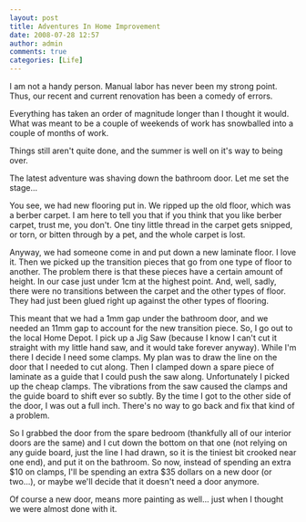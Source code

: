 ```yaml
---
layout: post
title: Adventures In Home Improvement
date: 2008-07-28 12:57
author: admin
comments: true
categories: [Life]
---
```

I am not a handy person.  Manual labor has never been my strong point.  Thus, our recent and current renovation has been a comedy of errors.

Everything has taken an order of magnitude longer than I thought it would.  What was meant to be a couple of weekends of work has snowballed into a couple of months of work.

Things still aren't quite done, and the summer is well on it's way to being over.

The latest adventure was shaving down the bathroom door.  Let me set the stage...

You see, we had new flooring put in.  We ripped up the old floor, which was a berber carpet.  I am here to tell you that if you think that you like berber carpet, trust me, you don't.  One tiny little thread in the carpet gets snipped, or torn, or bitten through by a pet, and the whole carpet is lost.

Anyway, we had someone come in and put down a new laminate floor.  I love it.  Then we picked up the transition pieces that go from one type of floor to another.  The problem there is that these pieces have a certain amount of height.  In our case just under 1cm at the highest point.  And, well, sadly, there were no transitions between the carpet and the other types of floor.  They had just been glued right up against the other types of flooring.

This meant that we had a 1mm gap under the bathroom door, and we needed an 11mm gap to account for the new transition piece.  So, I go out to the local Home Depot.  I pick up a Jig Saw (because I know I can't cut it straight with my little hand saw, and it would take forever anyway).  While I'm there I decide I need some clamps.  My plan was to draw the line on the door that I needed to cut along.  Then I clamped down a spare piece of laminate as a guide that I could push the saw along.  Unfortunately I picked up the cheap clamps.  The vibrations from the saw caused the clamps and the guide board to shift ever so subtly.  By the time I got to the other side of the door, I was out a full inch.  There's no way to go back and fix that kind of a problem.

So I grabbed the door from the spare bedroom (thankfully all of our interior doors are the same) and I cut down the bottom on that one (not relying on any guide board, just the line I had drawn, so it is the tiniest bit crooked near one end), and put it on the bathroom.  So now, instead of spending an extra $10 on clamps, I'll be spending an extra $35 dollars on a new door (or two...), or maybe we'll decide that it doesn't need a door anymore.

Of course a new door, means more painting as well... just when I thought we were almost done with it.
